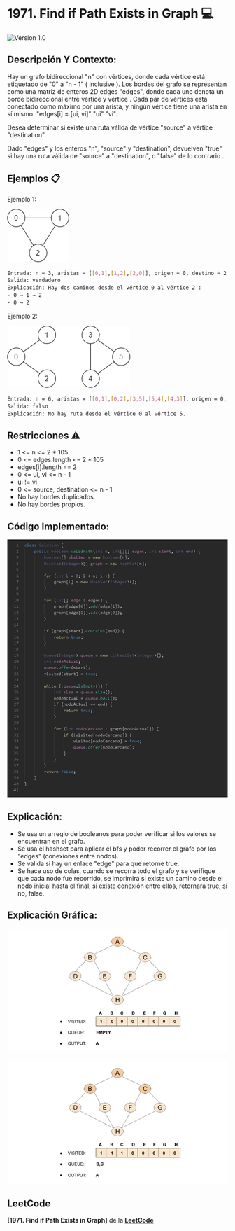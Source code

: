 # 1971. Find if Path Exists in Graph 💻

![Version 1.0](https://img.shields.io/badge/version-1.0.-blue.svg) 

## Descripción Y Contexto:

Hay un grafo bidireccional "n" con vértices, donde cada vértice está etiquetado de "0" a "n - 1" ( inclusive ). Los bordes del grafo se representan como una matriz de enteros 2D edges "edges", donde cada uno denota un borde bidireccional entre vértice y vértice . Cada par de vértices está conectado como máximo por una arista, y ningún vértice tiene una arista en sí mismo. "edges[i] = [ui, vi]" "ui" "vi".

Desea determinar si existe una ruta válida de vértice "source" a vértice "destination".

Dado "edges" y los enteros "n", "source" y "destination", devuelven "true" si hay una ruta válida de "source" a "destination", o "false" de lo contrario .

## Ejemplos 📋

Ejemplo 1:

![Imagen de Evidencia](https://github.com/Andrea-lol/Taller-Estructuras-Datos-Avanzadas/blob/main/1971.%20Find%20if%20Path%20Exists%20in%20Graph/img/Ejemplo1.png "Esta es una imagen de muestra.")

```bash
Entrada: n = 3, aristas = [[0,1],[1,2],[2,0]], origen = 0, destino = 2 
Salida: verdadero
Explicación: Hay dos caminos desde el vértice 0 al vértice 2 : 
- 0 → 1 → 2 
- 0 → 2
```

Ejemplo 2:

![Imagen de Evidencia](https://github.com/Andrea-lol/Taller-Estructuras-Datos-Avanzadas/blob/main/1971.%20Find%20if%20Path%20Exists%20in%20Graph/img/Ejemplo2.png "Esta es una imagen de muestra.")

```bash
Entrada: n = 6, aristas = [[0,1],[0,2],[3,5],[5,4],[4,3]], origen = 0, destino = 5 
Salida: falso
Explicación: No hay ruta desde el vértice 0 al vértice 5.
```

## Restricciones ⚠️	

* 1 <= n <= 2 * 105
* 0 <= edges.length <= 2 * 105
* edges[i].length == 2
* 0 <= ui, vi <= n - 1
* ui != vi
* 0 <= source, destination <= n - 1
* No hay bordes duplicados.
* No hay bordes propios.

## Código Implementado:

![Imagen de Evidencia](https://github.com/Andrea-lol/Taller-Estructuras-Datos-Avanzadas/blob/main/1971.%20Find%20if%20Path%20Exists%20in%20Graph/img/CodigoLeetcode.png "Esta es una imagen de muestra.")

## Explicación:

* Se usa un arreglo de booleanos para poder verificar si los valores se encuentran en el grafo.
* Se usa el hashset para aplicar el bfs y poder recorrer el grafo por los "edges" (conexiones entre nodos).
* Se valida si hay un enlace "edge" para que retorne true.
* Se hace uso de colas, cuando se recorra todo el grafo y se verifique que cada nodo fue recorrido, se imprimirá si existe un camino desde el nodo inicial hasta el final, si existe conexión entre ellos, retornara true, si no, false.

## Explicación Gráfica:

![Imagen de Evidencia](https://github.com/Andrea-lol/Taller-Estructuras-Datos-Avanzadas/blob/main/1971.%20Find%20if%20Path%20Exists%20in%20Graph/img/EJ%201.jpg "Esta es una imagen de muestra.")

![Imagen de Evidencia](https://github.com/Andrea-lol/Taller-Estructuras-Datos-Avanzadas/blob/main/1971.%20Find%20if%20Path%20Exists%20in%20Graph/img/EJ%202.jpg "Esta es una imagen de muestra.")
    
## LeetCode
**[1971. Find if Path Exists in Graph]** de la **[LeetCode]**

[919. Complete Binary Tree Inserter]: https://leetcode.com/problems/find-if-path-exists-in-graph/description/
[LeetCode]: https://leetcode.com
